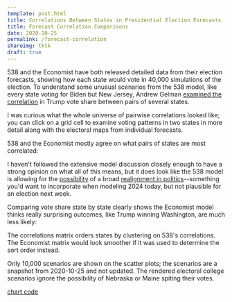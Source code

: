 ```yaml
---
template: post.html
title: Correlations Between States in Presidential Election Forecasts
title: Forecast Correlation Comparisons
date: 2020-10-25
permalink: /forecast-correlation
shareimg: tktk
draft: true
---
```


<link rel='stylesheet' type='text/css' href='style.css'>


538 and the Economist have both released detailed data from their election forecasts, showing how each state would vote in 40,000 simulations of the election. To understand some unusual scenarios from the 538 model, like every state voting for Biden but New Jersey, Andrew Gelman [examined the correlation](https://statmodeling.stat.columbia.edu/2020/10/24/reverse-engineering-the-problematic-tail-behavior-of-the-fivethirtyeight-presidential-election-forecast/) in Trump vote share between pairs of several states. 

I was curious what the whole universe of pairwise correlations looked like; you can click on a grid cell to examine voting patterns in two states in more detail along with the electoral maps from individual forecasts. 

<div class='graph'></div>

538 and the Economist mostly agree on what pairs of states are most correlated: 

<div class='cor-scatter'></div>

I haven't followed the extensive model discussion closely enough to have a strong opinion on what all of this means, but it does look like the 538 model is allowing for the [possibility](https://twitter.com/Nate_Cohn/status/1320043524771991560) of a broad [realignment in politics](https://twitter.com/NateSilver538/status/1300825856072454145)--something you'd want to incorporate when modeling 2024 today, but not plausible for an election next week. 

Comparing vote share state by state clearly shows the Economist model thinks really surprising outcomes, like Trump winning Washington, are much less likely:

<div class='state-sm'></div>

<div id='notes'>
<p>The correlations matrix orders states by clustering on 538's correlations. The Economist matrix would look smoother if it was used to determine the sort order instead. 

<p>Only 10,000 scenarios are shown on the scatter plots; the scenarios are a snapshot from 2020-10-25 and not updated. The rendered electoral college scenarios ignore the possibility of Nebraska or Maine spiting their votes. 

<p><a href='https://github.com/1wheel/roadtolarissa/tree/master/source/forecast-correlation'>chart code</a>

</div> 

<script src='hcluster.js'></script>
<script src='../worlds-group-2017/d3_.js'></script>
<script src='../shared/chromatic.js'></script>
<script src='../shared/simple-stats.js'></script>
<script src='../javascripts/libs/topojson.js'></script>

<script src='script.js'></script>

